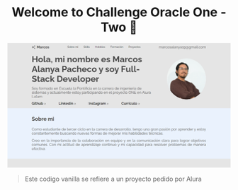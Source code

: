 <h1 align="center">Welcome to Challenge Oracle One - Two 👋</h1>
<p>
</p>

![Alt text](image.png)

> Este codigo vanilla se refiere a un proyecto pedido por Alura
